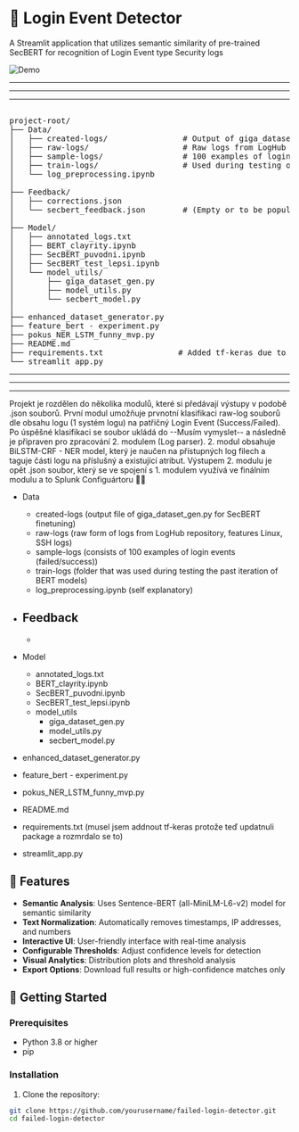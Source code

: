 # 🔐 Login Event Detector

A Streamlit application that utilizes semantic similarity of pre-trained SecBERT for recognition of Login Event type Security logs

![Demo](assets/demo.gif)
***
___
--- 
<pre> 
project-root/
├── Data/
│   ├── created-logs/                # Output of giga_dataset_gen.py for SecBERT fine-tuning
│   ├── raw-logs/                    # Raw logs from LogHub (Linux, SSH)
│   ├── sample-logs/                 # 100 examples of login events (failed/success)
│   ├── train-logs/                  # Used during testing of previous BERT model iterations
│   └── log_preprocessing.ipynb
│
├── Feedback/
│   ├── corrections.json
│   └── secbert_feedback.json        # (Empty or to be populated)
│
├── Model/
│   ├── annotated_logs.txt
│   ├── BERT_clayrity.ipynb
│   ├── SecBERT_puvodni.ipynb
│   ├── SecBERT_test_lepsi.ipynb
│   └── model_utils/
│       ├── giga_dataset_gen.py
│       ├── model_utils.py
│       └── secbert_model.py
│
├── enhanced_dataset_generator.py
├── feature_bert - experiment.py
├── pokus_NER_LSTM_funny_mvp.py
├── README.md
├── requirements.txt                # Added tf-keras due to recent package update
└── streamlit_app.py
</pre>
***
___
--- 
Projekt je rozdělen do několika modulů, které si předávají výstupy v podobě .json souborů. První modul umožňuje prvnotní klasifikaci raw-log souborů dle obsahu logu (1 systém logu) na patřičný Login Event (Success/Failed). Po úspěšné klasifikaci se soubor ukládá do --Musím vymyslet-- a následně je připraven pro zpracování 2. modulem (Log parser). 2. modul obsahuje BiLSTM-CRF - NER model, který je naučen na přístupných log filech a taguje části logu na příslušný a existující atribut. Výstupem 2. modulu je opět .json soubor, který se ve spojení s 1. modulem využívá ve finálním modulu a to Splunk Configuártoru 🤷‍♂️

- Data
    - created-logs (output file of giga_dataset_gen.py for SecBERT finetuning)
    - raw-logs (raw form of logs from LogHub repository, features Linux, SSH logs)
    - sample-logs (consists of 100 examples of login events (failed/success))
    - train-logs (folder that was used during testing the past iteration of BERT models)
    - log_preprocessing.ipynb (self explanatory)

- Feedback
    -
    -

- Model
    - annotated_logs.txt
    - BERT_clayrity.ipynb
    - SecBERT_puvodni.ipynb
    - SecBERT_test_lepsi.ipynb
    - model_utils
        - giga_dataset_gen.py
        - model_utils.py
        - secbert_model.py

- enhanced_dataset_generator.py 
- feature_bert - experiment.py
- pokus_NER_LSTM_funny_mvp.py
- README.md
- requirements.txt (musel jsem addnout tf-keras protože teď updatnuli package a rozmrdalo se to)
- streamlit_app.py




## 🌟 Features

- **Semantic Analysis**: Uses Sentence-BERT (all-MiniLM-L6-v2) model for semantic similarity
- **Text Normalization**: Automatically removes timestamps, IP addresses, and numbers
- **Interactive UI**: User-friendly interface with real-time analysis
- **Configurable Thresholds**: Adjust confidence levels for detection
- **Visual Analytics**: Distribution plots and threshold analysis
- **Export Options**: Download full results or high-confidence matches only

## 🚀 Getting Started

### Prerequisites

- Python 3.8 or higher
- pip

### Installation

1. Clone the repository:
```bash
git clone https://github.com/yourusername/failed-login-detector.git
cd failed-login-detector
